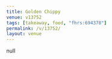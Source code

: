 ```yaml
---
title: Golden Chippy
venue: v13752
tags: [takeaway, food, "fhrs:694378"]
permalink: /v/13752/
layout: venue
---
```

null